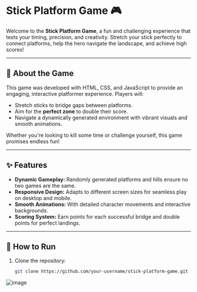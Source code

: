 # Stick Platform Game 🎮

Welcome to the **Stick Platform Game**, a fun and challenging experience that tests your timing, precision, and creativity. Stretch your stick perfectly to connect platforms, 
help the hero navigate the landscape, and achieve high scores!

---

## 📝 About the Game
This game was developed with HTML, CSS, and JavaScript to provide an engaging, interactive platformer experience. Players will:
- Stretch sticks to bridge gaps between platforms.
- Aim for the **perfect zone** to double their score.
- Navigate a dynamically generated environment with vibrant visuals and smooth animations.

Whether you're looking to kill some time or challenge yourself, this game promises endless fun!

---

## ✨ Features
- **Dynamic Gameplay:** Randomly generated platforms and hills ensure no two games are the same.
- **Responsive Design:** Adapts to different screen sizes for seamless play on desktop and mobile.
- **Smooth Animations:** With detailed character movements and interactive backgrounds.
- **Scoring System:** Earn points for each successful bridge and double points for perfect landings.

---

## 🚀 How to Run
1. Clone the repository:
   ```bash
   git clone https://github.com/your-username/stick-platform-game.git

![image](https://github.com/user-attachments/assets/4a99043c-781e-418b-bd07-4740c1d4345d)



